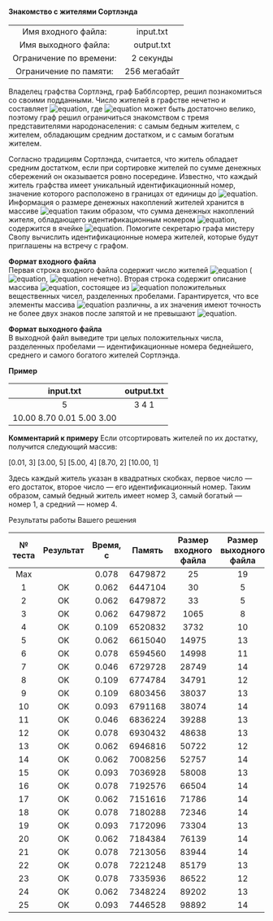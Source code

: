 #### Знакомство с жителями Сортлэнда ####


|                          |              |
|:------------------------:|:------------:|
| Имя входного файла:      | input.txt    |
| Имя выходного файла:     | output.txt   |
| Ограничение по времени:  | 2 секунды    |
| Ограничение по памяти:   | 256 мегабайт |

Владелец графства Сортлэнд, граф Бабблсортер, решил познакомиться со своими подданными. Число жителей в графстве нечетно и составляет ![equation](http://latex.codecogs.com/svg.latex?\inline&space;n), где ![equation](http://latex.codecogs.com/svg.latex?\inline&space;n) может быть достаточно велико, поэтому граф решил ограничиться знакомством с тремя представителями народонаселения: с самым бедным жителем, с жителем, обладающим средним достатком, и с самым богатым жителем.

Согласно традициям Сортлэнда, считается, что житель обладает средним достатком, если при сортировке жителей по сумме денежных сбережений он оказывается ровно посередине. Известно, что каждый житель графства имеет уникальный идентификационный номер, значение которого расположено в границах от единицы до ![equation](http://latex.codecogs.com/svg.latex?\inline&space;n). Информация о размере денежных накоплений жителей хранится в массиве ![equation](http://latex.codecogs.com/svg.latex?\inline&space;M) таким образом, что сумма денежных накоплений жителя, обладающего идентификационным номером ![equation](http://latex.codecogs.com/svg.latex?\inline&space;i), содержится в ячейке ![equation](http://latex.codecogs.com/svg.latex?\inline&space;M[i]). Помогите секретарю графа мистеру Свопу вычислить идентификационные номера жителей, которые будут приглашены на встречу с графом.

__Формат входного файла__<br>
Первая строка входного файла содержит число жителей ![equation](http://latex.codecogs.com/svg.latex?\inline&space;n) (![equation](http://latex.codecogs.com/svg.latex?\inline&space;3&space;\le&space;n&space;\le&space;9999), ![equation](http://latex.codecogs.com/svg.latex?\inline&space;n) нечетно). Вторая строка содержит описание массива ![equation](http://latex.codecogs.com/svg.latex?\inline&space;M), состоящее из ![equation](http://latex.codecogs.com/svg.latex?\inline&space;n) положительных вещественных чисел, разделенных пробелами. Гарантируется, что все элементы массива ![equation](http://latex.codecogs.com/svg.latex?\inline&space;M) различны, а их значения имеют точность не более двух знаков после запятой и не превышают ![equation](http://latex.codecogs.com/svg.latex?\inline&space;10^6).

__Формат выходного файла__<br>
В выходной файл выведите три целых положительных числа, разделенных пробелами — идентификационные номера беднейшего, среднего и самого богатого жителей Сортлэнда.

__Пример__

|         input.txt         |  output.txt  |
|:-------------------------:|:------------:|
| 5                         | 3 4 1        |
| 10.00 8.70 0.01 5.00 3.00 |              |

__Комментарий к примеру__
Если отсортировать жителей по их достатку, получится следующий массив:

[0.01, 3] [3.00, 5] [5.00, 4] [8.70, 2] [10.00, 1]

Здесь каждый житель указан в квадратных скобках, первое число — его достаток, второе число — его идентификационный номер. Таким образом, самый бедный житель имеет номер 3, самый богатый — номер 1, а средний — номер 4.

Результаты работы Вашего решения

|№ теста | Результат | Время, с |  Память | Размер входного файла | Размер выходного файла |
|:------:|:---------:|:--------:|:-------:|:---------------------:|:----------------------:|
|  Max	 |           |	0.078	| 6479872 |	25         	          | 19                     |
| 1	     | OK   	 |  0.062	| 6447104 |	30                    |	5                      | 
| 2	     | OK	     |  0.062	| 6479872 | 33	                  | 5                      | 
| 3	     | OK	     |  0.062	| 6479872 |	1065	              | 8                      | 
| 4	     | OK	     |  0.109	| 6520832 | 3732	              | 10                     | 
| 5	     | OK	     |  0.062	| 6615040 |	14975	              | 13                     | 
| 6	     | OK	     |  0.078	| 6594560 |	14998	              | 11                     |
| 7	     | OK	     |  0.046	| 6729728 |	28749	              | 14                     | 
| 8	     | OK	     |  0.109	| 6774784 |	34791	              | 12                     | 
| 9	     | OK	     |  0.109	| 6803456 |	38037	              | 13                     |
| 10	 | OK	     |  0.093	| 6791168 |	38074	              | 14                     |
| 11	 | OK	     |  0.046	| 6836224 |	39288	              | 13                     |
| 12	 | OK	     |  0.078	| 6930432 |	48638	              | 13                     | 
| 13	 | OK	     |  0.062	| 6946816 |	50722	              | 12                     | 
| 14	 | OK	     |  0.062	| 7008256 |	52757	              | 14                     | 
| 15	 | OK	     |  0.093	| 7036928 |	58008	              | 13                     | 
| 16	 | OK	     |  0.078	| 7192576 |	66504	              | 14                     | 
| 17	 | OK	     |  0.062	| 7151616 |	71786	              | 14                     | 
| 18	 | OK	     |  0.078	| 7180288 |	72346	              | 14                     | 
| 19	 | OK	     |  0.093	| 7172096 |	73304	              | 13                     | 
| 20	 | OK	     |  0.062	| 7184384 |	76139	              | 14                     | 
| 21	 | OK	     |  0.078	| 7213056 |	83944	              | 14                     | 
| 22	 | OK	     |  0.078	| 7221248 |	85179	              | 13                     | 
| 23	 | OK	     |  0.078	| 7335936 |	86522	              | 12                     | 
| 24	 | OK	     |  0.062	| 7348224 |	89202	              | 13                     | 
| 25	 | OK	     |  0.093	| 7446528 |	98892	              | 14                     | 
